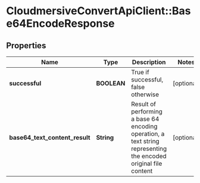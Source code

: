# CloudmersiveConvertApiClient::Base64EncodeResponse

## Properties
Name | Type | Description | Notes
------------ | ------------- | ------------- | -------------
**successful** | **BOOLEAN** | True if successful, false otherwise | [optional] 
**base64_text_content_result** | **String** | Result of performing a base 64 encoding operation, a text string representing the encoded original file content | [optional] 


